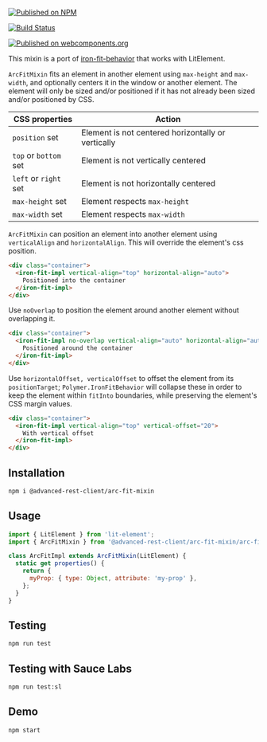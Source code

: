 [![Published on NPM](https://img.shields.io/npm/v/@advanced-rest-client/arc-fit-mixin.svg)](https://www.npmjs.com/package/@advanced-rest-client/arc-fit-mixin)

[![Build Status](https://travis-ci.org/advanced-rest-client/arc-fit-mixin.svg?branch=stage)](https://travis-ci.org/advanced-rest-client/arc-fit-mixin)

[![Published on webcomponents.org](https://img.shields.io/badge/webcomponents.org-published-blue.svg)](https://www.webcomponents.org/element/advanced-rest-client/arc-fit-mixin)

This mixin is a port of [iron-fit-behavior](https://github.com/PolymerElements/iron-fit-behavior)
that works with LitElement.

`ArcFitMixin` fits an element in another element using `max-height`
and `max-width`, and optionally centers it in the window or another element.
The element will only be sized and/or positioned if it has not already been
sized and/or positioned by CSS.

|CSS properties|Action|
|----------------------|---------------------------------------------------|
|`position` set|Element is not centered horizontally or vertically|
|`top` or `bottom` set|Element is not vertically centered|
|`left` or `right` set|Element is not horizontally centered|
|`max-height` set|Element respects `max-height`|
|`max-width` set|Element respects `max-width`|

`ArcFitMixin` can position an element into another element using
`verticalAlign` and `horizontalAlign`. This will override the element's css
position.

```html
<div class="container">
  <iron-fit-impl vertical-align="top" horizontal-align="auto">
    Positioned into the container
  </iron-fit-impl>
</div>
```

Use `noOverlap` to position the element around another element without
overlapping it.

```html
<div class="container">
  <iron-fit-impl no-overlap vertical-align="auto" horizontal-align="auto">
    Positioned around the container
  </iron-fit-impl>
</div>
```

Use `horizontalOffset, verticalOffset` to offset the element from its
`positionTarget`; `Polymer.IronFitBehavior` will collapse these in order to
keep the element within `fitInto` boundaries, while preserving the element's
CSS margin values.

```html
<div class="container">
  <iron-fit-impl vertical-align="top" vertical-offset="20">
    With vertical offset
  </iron-fit-impl>
</div>
```

## Installation

```bash
npm i @advanced-rest-client/arc-fit-mixin
```

## Usage

```javascript
import { LitElement } from 'lit-element';
import { ArcFitMixin } from '@advanced-rest-client/arc-fit-mixin/arc-fit-mixin.js';

class ArcFitImpl extends ArcFitMixin(LitElement) {
  static get properties() {
    return {
      myProp: { type: Object, attribute: 'my-prop' },
    };
  }
}
```

## Testing

```bash
npm run test
```

## Testing with Sauce Labs

```bash
npm run test:sl
```

## Demo

```bash
npm start
```
